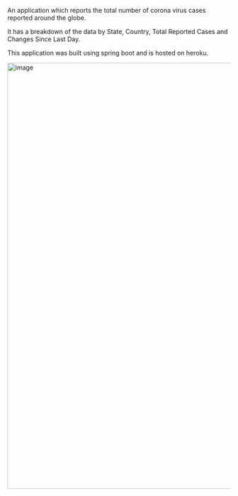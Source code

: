 An application which reports the total number of corona virus cases reported around the globe. 

It has a breakdown of the data by State, Country, Total Reported Cases and Changes Since Last Day.

This application was built using spring boot and is hosted on heroku.

<img width="959" alt="image" src="https://user-images.githubusercontent.com/38347911/179416786-a1cfb653-a16a-4187-80e9-d541f6d24972.png">
